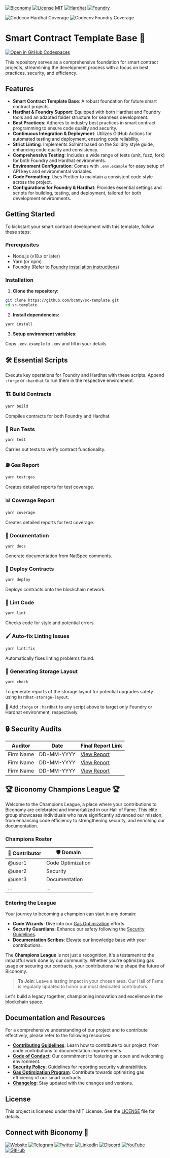 [![Biconomy](https://img.shields.io/badge/Made_with_%F0%9F%8D%8A_by-Biconomy-ff4e17?style=flat)](https://biconomy.io) [![License MIT](https://img.shields.io/badge/License-MIT-blue?&style=flat)](./LICENSE) [![Hardhat](https://img.shields.io/badge/Built%20with-Hardhat-FFDB1C.svg)](https://hardhat.org/) [![Foundry](https://img.shields.io/badge/Built%20with-Foundry-FFBD10.svg)](https://getfoundry.sh/)

![Codecov Hardhat Coverage](https://img.shields.io/codecov/c/gh/bcnmy/sc-template?token=2BYDIFQ56W&flag=hardhat&label=Hardhat-coverage&logo=codecov) ![Codecov Foundry Coverage](https://img.shields.io/codecov/c/gh/bcnmy/sc-template?token=2BYDIFQ56W&flag=foundry&label=Foundry-coverage&logo=codecov)

# Smart Contract Template Base 🚀

[![Open in GitHub Codespaces](https://github.com/codespaces/badge.svg)](https://codespaces.new/bcnmy/sc-template)

This repository serves as a comprehensive foundation for smart contract projects, streamlining the development process with a focus on best practices, security, and efficiency.

## Features

- **Smart Contract Template Base**: A robust foundation for future smart contract projects.
- **Hardhat & Foundry Support**: Equipped with both Hardhat and Foundry tools and an adapted folder structure for seamless development.
- **Best Practices**: Adheres to industry best practices in smart contract programming to ensure code quality and security.
- **Continuous Integration & Deployment**: Utilizes GitHub Actions for automated testing and deployment, ensuring code reliability.
- **Strict Linting**: Implements Solhint based on the Solidity style guide, enhancing code quality and consistency.
- **Comprehensive Testing**: Includes a wide range of tests (unit, fuzz, fork) for both Foundry and Hardhat environments.
- **Environment Configuration**: Comes with `.env.example` for easy setup of API keys and environmental variables.
- **Code Formatting**: Uses Prettier to maintain a consistent code style across the project.
- **Configurations for Foundry & Hardhat**: Provides essential settings and scripts for building, testing, and deployment, tailored for both development environments.

## Getting Started

To kickstart your smart contract development with this template, follow these steps:

### Prerequisites

- Node.js (v18.x or later)
- Yarn (or npm)
- Foundry (Refer to [Foundry installation instructions](https://getfoundry.sh/docs/installation))

### Installation

1. **Clone the repository:**

```bash
git clone https://github.com/bcnmy/sc-template.git
cd sc-template
```

2. **Install dependencies:**

```bash
yarn install
```

3. **Setup environment variables:**

Copy `.env.example` to `.env` and fill in your details.

## 🛠️ Essential Scripts

Execute key operations for Foundry and Hardhat with these scripts. Append `:forge` or `:hardhat` to run them in the respective environment.

### 🏗️ Build Contracts

```bash
yarn build
```

Compiles contracts for both Foundry and Hardhat.

### 🧪 Run Tests

```bash
yarn test
```

Carries out tests to verify contract functionality.

### ⛽ Gas Report

```bash
yarn test:gas
```

Creates detailed reports for test coverage.

### 📊 Coverage Report

```bash
yarn coverage
```

Creates detailed reports for test coverage.

### 📄 Documentation

```bash
yarn docs
```

Generate documentation from NatSpec comments.

### 🚀 Deploy Contracts

```bash
yarn deploy
```

Deploys contracts onto the blockchain network.

### 🎨 Lint Code

```bash
yarn lint
```

Checks code for style and potential errors.

### 🖌️ Auto-fix Linting Issues

```bash
yarn lint:fix
```

Automatically fixes linting problems found.

### 🚀 Generating Storage Layout

```bash
yarn check
```

To generate reports of the storage layout for potential upgrades safety using `hardhat-storage-layout`.

🔄 Add `:forge` or `:hardhat` to any script above to target only Foundry or Hardhat environment, respectively.

## 🔒 Security Audits

| Auditor   | Date       | Final Report Link       |
| --------- | ---------- | ----------------------- |
| Firm Name | DD-MM-YYYY | [View Report](./audits) |
| Firm Name | DD-MM-YYYY | [View Report](./audits) |
| Firm Name | DD-MM-YYYY | [View Report](./audits) |

## 🏆 Biconomy Champions League 🏆

Welcome to the Champions League, a place where your contributions to Biconomy are celebrated and immortalized in our Hall of Fame. This elite group showcases individuals who have significantly advanced our mission, from enhancing code efficiency to strengthening security, and enriching our documentation.

### Champions Roster

| 🍊 Contributor | 🛡️ Domain |
|----------------|------------|
| @user1 | Code Optimization |
| @user2 | Security |
| @user3 | Documentation |
| ... | ... |

### Entering the League

Your journey to becoming a champion can start in any domain:

- **Code Wizards**: Dive into our [Gas Optimization](./GAS_OPTIMIZATION.md) efforts.
- **Security Guardians**: Enhance our safety following the [Security Guidelines](./SECURITY.md).
- **Documentation Scribes**: Elevate our knowledge base with your contributions.

The **Champions League** is not just a recognition, it's a testament to the impactful work done by our community. Whether you're optimizing gas usage or securing our contracts, your contributions help shape the future of Biconomy.

> **To Join**: Leave a lasting impact in your chosen area. Our Hall of Fame is regularly updated to honor our most dedicated contributors.

Let's build a legacy together, championing innovation and excellence in the blockchain space.

## Documentation and Resources

For a comprehensive understanding of our project and to contribute effectively, please refer to the following resources:

- [**Contributing Guidelines**](./CONTRIBUTING.md): Learn how to contribute to our project, from code contributions to documentation improvements.
- [**Code of Conduct**](./CODE_OF_CONDUCT.md): Our commitment to fostering an open and welcoming environment.
- [**Security Policy**](./SECURITY.md): Guidelines for reporting security vulnerabilities.
- [**Gas Optimization Program**](./GAS_OPTIMIZATION.md): Contribute towards optimizing gas efficiency of our smart contracts.
- [**Changelog**](./CHANGELOG.md): Stay updated with the changes and versions.

## License

This project is licensed under the MIT License. See the [LICENSE](./LICENSE) file for details.

## Connect with Biconomy 🍊

[![Website](https://img.shields.io/badge/🍊-Website-ff4e17?style=for-the-badge&logoColor=white)](https://biconomy.io) [![Telegram](https://img.shields.io/badge/Telegram-2CA5E0?style=for-the-badge&logo=telegram&logoColor=white)](https://t.me/biconomy) [![Twitter](https://img.shields.io/badge/Twitter-1DA1F2?style=for-the-badge&logo=twitter&logoColor=white)](https://twitter.com/biconomy) [![LinkedIn](https://img.shields.io/badge/LinkedIn-0077B5?style=for-the-badge&logo=linkedin&logoColor=white)](https://www.linkedin.com/company/biconomy) [![Discord](https://img.shields.io/badge/Discord-7289DA?style=for-the-badge&logo=discord&logoColor=white)](https://discord.gg/biconomy) [![YouTube](https://img.shields.io/badge/YouTube-FF0000?style=for-the-badge&logo=youtube&logoColor=white)](https://www.youtube.com/channel/UC0CtA-Dw9yg-ENgav_VYjRw) [![GitHub](https://img.shields.io/badge/GitHub-181717?style=for-the-badge&logo=github&logoColor=white)](https://github.com/bcnmy/)
